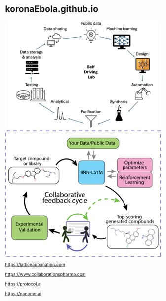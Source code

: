 # koronaEbola.github.io

<img src="self-driving-2.png"/>

<img src="feedback-cycle.png"/>

https://latticeautomation.com

https://www.collaborationspharma.com

https://protocol.ai

https://nanome.ai

